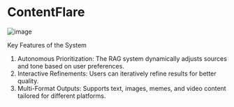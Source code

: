 # ContentFlare

![image](https://github.com/user-attachments/assets/7a167544-d7f8-4818-8a9b-bf3dcdde901e)

Key Features of the System
1. Autonomous Prioritization: The RAG system dynamically adjusts sources and tone based on user preferences.
2. Interactive Refinements: Users can iteratively refine results for better quality.
3. Multi-Format Outputs: Supports text, images, memes, and video content tailored for different platforms.
